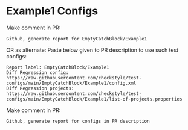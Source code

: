 # Example1 Configs
Make comment in PR:
```
Github, generate report for EmptyCatchBlock/Example1
```
OR as alternate:
Paste below given to PR description to use such test configs:
```
Report label: EmptyCatchBlock/Example1
Diff Regression config: https://raw.githubusercontent.com/checkstyle/test-configs/main/EmptyCatchBlock/Example1/config.xml
Diff Regression projects: https://raw.githubusercontent.com/checkstyle/test-configs/main/EmptyCatchBlock/Example1/list-of-projects.properties
```
Make comment in PR:
```
Github, generate report for configs in PR description
```
